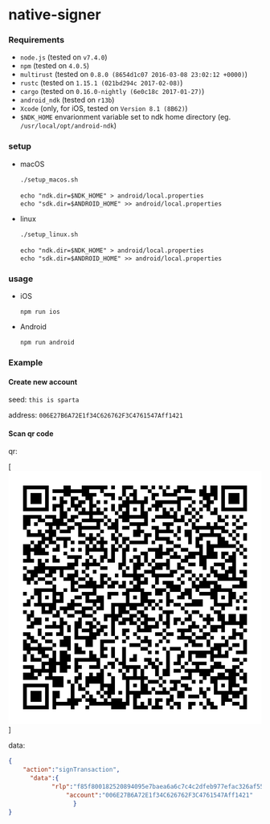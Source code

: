 # native-signer

### Requirements

- `node.js` (tested on `v7.4.0`)
- `npm` (tested on `4.0.5`)
- `multirust` (tested on `0.8.0 (8654d1c07 2016-03-08 23:02:12 +0000)`)
- `rustc` (tested on `1.15.1 (021bd294c 2017-02-08)`)
- `cargo` (tested on `0.16.0-nightly (6e0c18c 2017-01-27)`)
- `android_ndk` (tested on `r13b`)
- `Xcode` (only, for iOS, tested on `Version 8.1 (8B62)`)
- `$NDK_HOME` envarionment variable set to ndk home directory (eg. `/usr/local/opt/android-ndk`)

### setup

- macOS

    ```
    ./setup_macos.sh

    echo "ndk.dir=$NDK_HOME" > android/local.properties
    echo "sdk.dir=$ANDROID_HOME" >> android/local.properties
    ```

- linux

    ```
    ./setup_linux.sh

    echo "ndk.dir=$NDK_HOME" > android/local.properties
    echo "sdk.dir=$ANDROID_HOME" >> android/local.properties
    ```

### usage

- iOS

    ```
    npm run ios
    ```

- Android

    ```
    npm run android
    ```

### Example

#### Create new account

seed: `this is sparta`

address: `006E27B6A72E1f34C626762F3C4761547Aff1421`

#### Scan qr code


qr:

[![qr][tx_qr]]

data:

```json
{
    "action":"signTransaction",
      "data":{
            "rlp":"f85f800182520894095e7baea6a6c7c4c2dfeb977efac326af552d870a801ba048b55bfa915ac795c431978d8a6a992b628d557da5ff759b307d495a36649353a0efffd310ac743f371de3b9f7f9cb56c0b28ad43601b4ab949f53faa07bd2c804",
                "account":"006E27B6A72E1f34C626762F3C4761547Aff1421"
                  }
}
```

[tx_qr]: ./docs/tx_qr.png
